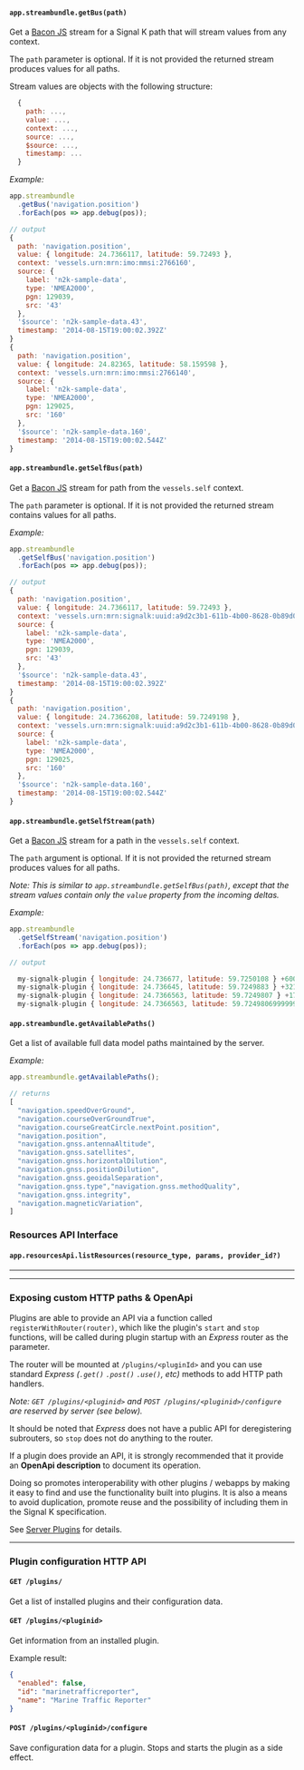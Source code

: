 
#### `app.streambundle.getBus(path)`

Get a [Bacon JS](https://baconjs.github.io/) stream for a Signal K path that will stream values from any context.

The `path` parameter is optional. If it is not provided the returned stream produces values for all paths.

Stream values are objects with the following structure:
```javascript
  {
    path: ...,
    value: ...,
    context: ...,
    source: ...,
    $source: ...,
    timestamp: ...
  }
```

_Example:_
```javascript
app.streambundle
  .getBus('navigation.position')
  .forEach(pos => app.debug(pos));

// output
{
  path: 'navigation.position',
  value: { longitude: 24.7366117, latitude: 59.72493 },
  context: 'vessels.urn:mrn:imo:mmsi:2766160',
  source: {
    label: 'n2k-sample-data',
    type: 'NMEA2000',
    pgn: 129039,
    src: '43'
  },
  '$source': 'n2k-sample-data.43',
  timestamp: '2014-08-15T19:00:02.392Z'
}
{
  path: 'navigation.position',
  value: { longitude: 24.82365, latitude: 58.159598 },
  context: 'vessels.urn:mrn:imo:mmsi:2766140',
  source: {
    label: 'n2k-sample-data',
    type: 'NMEA2000',
    pgn: 129025,
    src: '160'
  },
  '$source': 'n2k-sample-data.160',
  timestamp: '2014-08-15T19:00:02.544Z'
}
```

#### `app.streambundle.getSelfBus(path)`

Get a [Bacon JS](https://baconjs.github.io/) stream for path from the `vessels.self` context.

The `path` parameter is optional. If it is not provided the returned stream contains values for all paths.

_Example:_
```javascript
app.streambundle
  .getSelfBus('navigation.position')
  .forEach(pos => app.debug(pos));

// output
{
  path: 'navigation.position',
  value: { longitude: 24.7366117, latitude: 59.72493 },
  context: 'vessels.urn:mrn:signalk:uuid:a9d2c3b1-611b-4b00-8628-0b89d014ed60',
  source: {
    label: 'n2k-sample-data',
    type: 'NMEA2000',
    pgn: 129039,
    src: '43'
  },
  '$source': 'n2k-sample-data.43',
  timestamp: '2014-08-15T19:00:02.392Z'
}
{
  path: 'navigation.position',
  value: { longitude: 24.7366208, latitude: 59.7249198 },
  context: 'vessels.urn:mrn:signalk:uuid:a9d2c3b1-611b-4b00-8628-0b89d014ed60',
  source: {
    label: 'n2k-sample-data',
    type: 'NMEA2000',
    pgn: 129025,
    src: '160'
  },
  '$source': 'n2k-sample-data.160',
  timestamp: '2014-08-15T19:00:02.544Z'
}
```

#### `app.streambundle.getSelfStream(path)`

Get a [Bacon JS](https://baconjs.github.io/) stream for a path in the `vessels.self` context.

The `path` argument is optional. If it is not provided the returned stream produces values for all paths.

_Note: This is similar to `app.streambundle.getSelfBus(path)`, except that the stream values contain only the `value` property from the incoming deltas._

_Example:_
```javascript
app.streambundle
  .getSelfStream('navigation.position')
  .forEach(pos => app.debug(pos));

// output

  my-signalk-plugin { longitude: 24.736677, latitude: 59.7250108 } +600ms
  my-signalk-plugin { longitude: 24.736645, latitude: 59.7249883 } +321ms
  my-signalk-plugin { longitude: 24.7366563, latitude: 59.7249807 } +174ms
  my-signalk-plugin { longitude: 24.7366563, latitude: 59.724980699999996 } +503ms
```


#### `app.streambundle.getAvailablePaths()`

Get a list of available full data model paths maintained by the server.

_Example:_
```javascript
app.streambundle.getAvailablePaths();

// returns
[
  "navigation.speedOverGround",
  "navigation.courseOverGroundTrue",
  "navigation.courseGreatCircle.nextPoint.position",
  "navigation.position",
  "navigation.gnss.antennaAltitude",
  "navigation.gnss.satellites",
  "navigation.gnss.horizontalDilution",
  "navigation.gnss.positionDilution",
  "navigation.gnss.geoidalSeparation",
  "navigation.gnss.type","navigation.gnss.methodQuality",
  "navigation.gnss.integrity",
  "navigation.magneticVariation",
]
```


### Resources API Interface




#### `app.resourcesApi.listResources(resource_type, params, provider_id?)`


---

---

### Exposing custom HTTP paths & OpenApi

Plugins are able to provide an API via a function called `registerWithRouter(router)`, which like the plugin's `start` and `stop` functions, will be called during plugin startup with an _Express_ router as the parameter.

The router will be mounted at `/plugins/<pluginId>` and you can use standard _Express_ _(`.get()` `.post()` `.use()`, etc)_ methods to add HTTP path handlers.

_Note: `GET /plugins/<pluginid>` and `POST /plugins/<pluginid>/configure` are reserved by server (see below)._

It should be noted that _Express_ does not have a public API for deregistering subrouters, so `stop` does not do anything to the router.

If a plugin does provide an API, it is strongly recommended that it provide an **OpenApi description** to document its operation.

Doing so promotes interoperability with other plugins / webapps by making it easy to find and use the functionality built into plugins. It is also a means to avoid duplication, promote reuse and the possibility of including them in the Signal K specification.

See [Server Plugins](server_plugin.md#add-an-openapi-definition) for details.

---

### Plugin configuration HTTP API

#### `GET /plugins/`

Get a list of installed plugins and their configuration data.

#### `GET /plugins/<pluginid>`

Get information from an installed plugin.

Example result:
```json
{
  "enabled": false,
  "id": "marinetrafficreporter",
  "name": "Marine Traffic Reporter"
}
```

#### `POST /plugins/<pluginid>/configure`

Save configuration data for a plugin. Stops and starts the plugin as a side effect.
